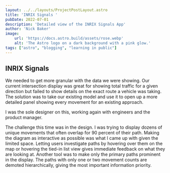 ```yaml
---
layout: ../../layouts/ProjectPostLayout.astro
title: 'INRIX Signals '
pubDate: 2022-07-01
description: 'Detailed view of the INRIX Signals App'
author: 'Nick Baker'
image:
    url: 'https://docs.astro.build/assets/rose.webp'
    alt: 'The Astro logo on a dark background with a pink glow.'
tags: ["astro", "blogging", "learning in public"]
---
```

## INRIX Signals

We needed to get more granular with the data we were showing. Our current intersection display was great for showing total traffic for a given direction but failed to show details on the exact route a vehicle was taking. The solution was to take our existing model and use it to open up a more detailed panel showing every movement for an existing approach.

I was the sole designer on this, working again with engineers and the product manager.

The challenge this time was in the design. I was trying to display dozens of unique movements that often overlap for 90 percent of their path. Making the diagram as interactive as possible was what I came up with given the limited space. Letting users investigate paths by hovering over them on the map or hovering the tied-in list view gives immediate feedback on what they are looking at. Another tool was to make only the primary paths prominent in the display. The paths with only one or two movement counts are demoted hierarchically, giving the most important information priority.